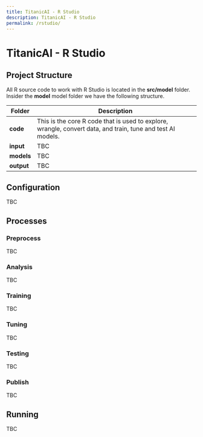 ```yaml
---
title: TitanicAI - R Studio
description: TitanicAI - R Studio
permalink: /rstudio/
---
```


# TitanicAI - R Studio

## Project Structure

All R source code to work with R Studio is located in the **src/model** folder. Insider the **model** model folder we have the following structure.

|Folder|Description|
|-----|-----|
|**code**|This is the core R code that is used to explore, wrangle, convert data, and train, tune and test AI models.|
|**input**|TBC|
|**models**|TBC|
|**output**|TBC|

## Configuration

TBC

## Processes

### Preprocess

TBC

### Analysis

TBC

### Training

TBC

### Tuning

TBC

### Testing

TBC

### Publish

TBC

## Running

TBC